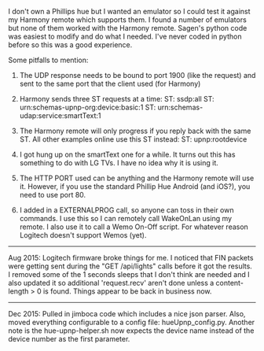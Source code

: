 I don't own a Phillips hue but I wanted an emulator so I could test it against my Harmony remote which supports them.  I found a number of emulators but none of them worked with the Harmony remote.  Sagen's python code was easiest to modify and do what I needed.  I've never coded in python before so this was a good experience.

Some pitfalls to mention:

1) The UDP response needs to be bound to port 1900 (like the request) and sent to the same port that the client used (for Harmony)

2) Harmony sends three ST requests at a time:
ST: ssdp:all
ST: urn:schemas-upnp-org:device:basic:1
ST: urn:schemas-udap:service:smartText:1

3) The Harmony remote will only progress if you reply back with the same ST.  All other examples online use this ST instead:
ST: upnp:rootdevice

4) I got hung up on the smartText one for a while.  It turns out this has something to do with LG TVs.  I have no idea why it is using it.

5) The HTTP PORT used can be anything and the Harmony remote will use it.  However, if you use the standard Phillip Hue Android (and iOS?), you need to use port 80.

6) I added in a EXTERNALPROG call, so anyone can toss in their own commands.  I use this so I can remotely call WakeOnLan using my remote.  I also use it to call a Wemo On-Off script.  For whatever reason Logitech doesn't support Wemos (yet).

****************************************************************************
Aug 2015:
Logitech firmware broke things for me.  I noticed that FIN packets were getting sent during the "GET /api/lights" calls before it got the results.  I removed some of the 1 seconds sleeps that I don't think are needed and I also updated it so additional 'request.recv' aren't done unless a content-length > 0 is found.  Things appear to be back in business now.  

****************************************************************************
Dec 2015:
Pulled in jimboca code which includes a nice json parser.  Also, moved everything configurable to a config file: hueUpnp_config.py.  Another note is the hue-upnp-helper.sh now expects the device name instead of the device number as the first parameter.

